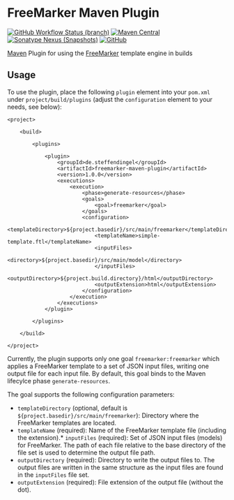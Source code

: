# FreeMarker Maven Plugin
[![GitHub Workflow Status (branch)](https://img.shields.io/github/workflow/status/sdingel/freemarker-maven-plugin/Build/main?label=Build)](https://github.com/sdingel/freemarker-maven-plugin/actions?query=workflow%3ABuild)
[![Maven Central](https://img.shields.io/maven-central/v/de.steffendingel/freemarker-maven-plugin?label=Maven%20Central)](https://search.maven.org/artifact/de.steffendingel/freemarker-maven-plugin)
[![Sonatype Nexus (Snapshots)](https://img.shields.io/nexus/s/de.steffendingel/freemarker-maven-plugin?label=Snapshot%20at%20Sonatype%20OSSRH&server=https%3A%2F%2Foss.sonatype.org)](https://oss.sonatype.org/#nexus-search;gav~de.steffendingel~freemarker-maven-plugin~~~)
[![GitHub](https://img.shields.io/github/license/sdingel/freemarker-maven-plugin?label=License)](https://github.com/sdingel/freemarker-maven-plugin/blob/main/LICENSE)

[Maven](https://maven.apache.org/) Plugin for using the [FreeMarker](https://freemarker.apache.org/) template engine in builds

## Usage

To use the plugin, place the following `plugin` element into your `pom.xml` under `project/build/plugins` (adjust the `configuration` element to your needs, see below):

```
<project>

	<build>
	
		<plugins>
    
			<plugin>
				<groupId>de.steffendingel</groupId>
				<artifactId>freemarker-maven-plugin</artifactId>
				<version>1.0.0</version>
				<executions>
					<execution>
						<phase>generate-resources</phase>
						<goals>
							<goal>freemarker</goal>
						</goals>
						<configuration>
							<templateDirectory>${project.basedir}/src/main/freemarker</templateDirectory>
							<templateName>simple-template.ftl</templateName>
							<inputFiles>
								<directory>${project.basedir}/src/main/model</directory>
							</inputFiles>
							<outputDirectory>${project.build.directory}/html</outputDirectory>
							<outputExtension>html</outputExtension>
						</configuration>
					</execution>
				</executions>
			</plugin>

		</plugins>

	</build>

</project>
```

Currently, the plugin supports only one goal `freemarker:freemarker` which applies a FreeMarker template to a set of JSON input files, writing one output file for each input file. By default, this goal binds to the Maven lifecylce phase `generate-resources`.

The goal supports the following configuration parameters:
* `templateDirectory` (optional, default is `${project.basedir}/src/main/freemarker`): Directory where the FreeMarker templates are located.
* `templateName` (required): Name of the FreeMarker template file (including the extension).* `inputFiles` (required): Set of JSON input files (models) for FreeMarker. The path of each file relative to the base directory of the file set is used to determine the output file path.
* `outputDirectory` (required): Directory to write the output files to. The output files are written in the same structure as the input files are found in the `inputFiles` file set.
* `outputExtension` (required): File extension of the output file (without the dot).
